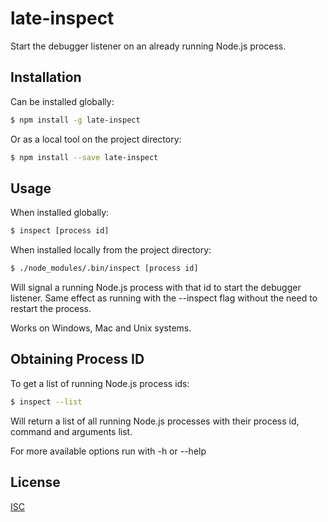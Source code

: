 # late-inspect 

Start the debugger listener on an already running Node.js process.

## Installation

Can be installed globally:
```sh
$ npm install -g late-inspect
```
Or as a local tool on the project directory:
```sh
$ npm install --save late-inspect
```
## Usage

When installed globally:
```bash
$ inspect [process id]
```
When installed locally from the project directory:
```bash
$ ./node_modules/.bin/inspect [process id]
```

Will signal a running Node.js process with that id to start the debugger listener.
Same effect as running with the --inspect flag without the need to restart the process.

Works on Windows, Mac and Unix systems.
  
## Obtaining Process ID 

To get a list of running Node.js process ids:
```bash
$ inspect --list
```
Will return a list of all running Node.js processes with their process id, command and arguments list. 

For more available options run with -h or --help
## License

[ISC](LICENSE)
